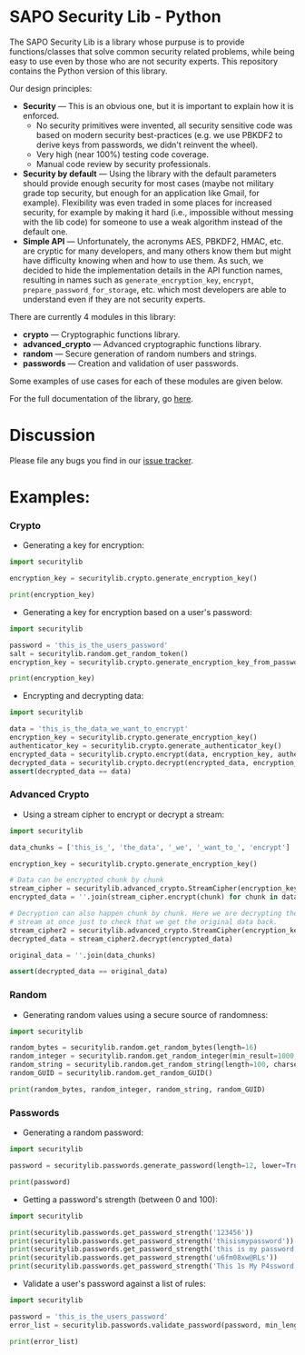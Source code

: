 SAPO Security Lib - Python
============

The SAPO Security Lib is a library whose purpuse is to provide functions/classes that solve common security related problems, while being easy to use even by those who are not security experts. This repository contains the Python version of this library.

Our design principles:

- **Security** — This is an obvious one, but it is important to explain how it is enforced.
    - No security primitives were invented, all security sensitive code was based on modern security best-practices (e.g. we use PBKDF2 to derive keys from passwords, we didn't reinvent the wheel).
    - Very high (near 100%) testing code coverage.
    - Manual code review by security professionals.
- **Security by default** — Using the library with the default parameters should provide enough security for most cases (maybe not military grade top security, but enough for an application like Gmail, for example). Flexibility was even traded in some places for increased security, for example by making it hard (i.e., impossible without messing with the lib code) for someone to use a weak algorithm instead of the default one.
- **Simple API** — Unfortunately, the acronyms AES, PBKDF2, HMAC, etc. are cryptic for many developers, and many others know them but might have difficulty knowing when and how to use them. As such, we decided to hide the implementation details in the API function names, resulting in names such as `generate_encryption_key`, `encrypt`, `prepare_password_for_storage`, etc. which most developers are able to understand even if they are not security experts.



There are currently 4 modules in this library:

- **crypto** — Cryptographic functions library.
- **advanced_crypto** — Advanced cryptographic functions library.
- **random** — Secure generation of random numbers and strings.
- **passwords** — Creation and validation of user passwords.

Some examples of use cases for each of these modules are given below.

For the full documentation of the library, go [here](http://securitylib.bk.sapo.pt/python/).


# Discussion

Please file any bugs you find in our [issue tracker](https://gitlab.intra.sapo.pt/security/securitylib-python).

# Examples:

### Crypto

- Generating a key for encryption:

```python
import securitylib

encryption_key = securitylib.crypto.generate_encryption_key()

print(encryption_key)
```

- Generating a key for encryption based on a user's password:

```python
import securitylib

password = 'this_is_the_users_password'
salt = securitylib.random.get_random_token()
encryption_key = securitylib.crypto.generate_encryption_key_from_password(password, salt)

print(encryption_key)
```

- Encrypting and decrypting data:

```python
import securitylib

data = 'this_is_the_data_we_want_to_encrypt'
encryption_key = securitylib.crypto.generate_encryption_key()
authenticator_key = securitylib.crypto.generate_authenticator_key()
encrypted_data = securitylib.crypto.encrypt(data, encryption_key, authenticator_key)
decrypted_data = securitylib.crypto.decrypt(encrypted_data, encryption_key, authenticator_key)
assert(decrypted_data == data)
```

### Advanced Crypto

- Using a stream cipher to encrypt or decrypt a stream:

```python
import securitylib

data_chunks = ['this_is_', 'the_data', '_we', '_want_to_', 'encrypt']

encryption_key = securitylib.crypto.generate_encryption_key()

# Data can be encrypted chunk by chunk
stream_cipher = securitylib.advanced_crypto.StreamCipher(encryption_key)
encrypted_data = ''.join(stream_cipher.encrypt(chunk) for chunk in data_chunks)

# Decryption can also happen chunk by chunk. Here we are decrypting the whole
# stream at once just to check that we get the original data back.
stream_cipher2 = securitylib.advanced_crypto.StreamCipher(encryption_key)
decrypted_data = stream_cipher2.decrypt(encrypted_data)

original_data = ''.join(data_chunks)

assert(decrypted_data == original_data)
```

### Random

- Generating random values using a secure source of randomness:

```python
import securitylib

random_bytes = securitylib.random.get_random_bytes(length=16)
random_integer = securitylib.random.get_random_integer(min_result=1000, max_result=9999)
random_string = securitylib.random.get_random_string(length=100, charset='abcdefghijklmnopqrstuvwxyz')
random_GUID = securitylib.random.get_random_GUID()

print(random_bytes, random_integer, random_string, random_GUID)
```

### Passwords

- Generating a random password:

```python
import securitylib

password = securitylib.passwords.generate_password(length=12, lower=True, upper=True, digits=True, special=True, ambig=True)

print(password)
```

- Getting a password's strength (between 0 and 100):

```python
import securitylib

print(securitylib.passwords.get_password_strength('123456'))
print(securitylib.passwords.get_password_strength('thisismypassword'))
print(securitylib.passwords.get_password_strength('this is my password'))
print(securitylib.passwords.get_password_strength('u6fm08xw@RLs'))
print(securitylib.passwords.get_password_strength('This 1s My P4ssword...'))
```

- Validate a user's password against a list of rules:

```python
import securitylib

password = 'this_is_the_users_password'
error_list = securitylib.passwords.validate_password(password, min_length=12, min_lower=1, min_upper=1, min_digits=1, min_special=1, min_strength=50)

print(error_list)
```
